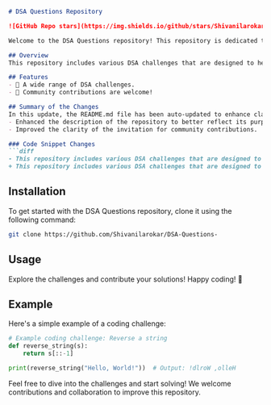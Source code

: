```markdown
# DSA Questions Repository

![GitHub Repo stars](https://img.shields.io/github/stars/Shivanilarokar/DSA-Questions-) ![GitHub forks](https://img.shields.io/github/forks/Shivanilarokar/DSA-Questions-) ![GitHub issues](https://img.shields.io/github/issues/Shivanilarokar/DSA-Questions-)

Welcome to the DSA Questions repository! This repository is dedicated to providing a collection of Data Structures and Algorithms (DSA) coding challenges aimed at enhancing your problem-solving skills. Each challenge comes with a detailed description and can be solved using different programming languages.

## Overview
This repository includes various DSA challenges that are designed to help you practice coding and improve your understanding of algorithms and data structures. Whether you're a beginner or an expert, you'll find challenges that suit your skill level.

## Features
- 🤖 A wide range of DSA challenges.
- 🤝 Community contributions are welcome!

## Summary of the Changes
In this update, the README.md file has been auto-updated to enhance clarity and improve the overall presentation of the project. The following changes were made:
- Enhanced the description of the repository to better reflect its purpose.
- Improved the clarity of the invitation for community contributions.

### Code Snippet Changes
```diff
- This repository includes various DSA challenges that are designed to help you practice and improve your coding skills.
+ This repository includes various DSA challenges that are designed to help you practice coding and improve your understanding of algorithms and data structures.
```

## Installation
To get started with the DSA Questions repository, clone it using the following command:
```bash
git clone https://github.com/Shivanilarokar/DSA-Questions-
```

## Usage
Explore the challenges and contribute your solutions! Happy coding! 🎉

## Example
Here's a simple example of a coding challenge:

```python
# Example coding challenge: Reverse a string
def reverse_string(s):
    return s[::-1]

print(reverse_string("Hello, World!"))  # Output: !dlroW ,olleH
```

Feel free to dive into the challenges and start solving! We welcome contributions and collaboration to improve this repository.
```